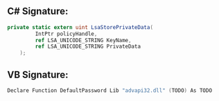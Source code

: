 
## C# Signature:
```cs
private static extern uint LsaStorePrivateData(
         IntPtr policyHandle,
         ref LSA_UNICODE_STRING KeyName,
         ref LSA_UNICODE_STRING PrivateData
    );
```

## VB Signature:
```cs
Declare Function DefaultPassword Lib "advapi32.dll" (TODO) As TODO
```
